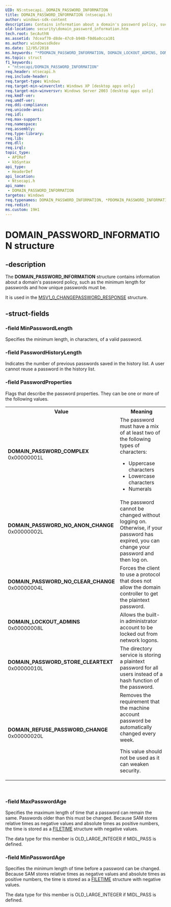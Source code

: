 ```yaml
---
UID: NS:ntsecapi._DOMAIN_PASSWORD_INFORMATION
title: DOMAIN_PASSWORD_INFORMATION (ntsecapi.h)
author: windows-sdk-content
description: Contains information about a domain's password policy, such as the minimum length for passwords and how unique passwords must be.
old-location: security\domain_password_information.htm
tech.root: SecAuthN
ms.assetid: 7dceaf70-d8de-47c0-b940-f0d6a0cca101
ms.author: windowssdkdev
ms.date: 12/05/2018
ms.keywords: "*PDOMAIN_PASSWORD_INFORMATION, DOMAIN_LOCKOUT_ADMINS, DOMAIN_PASSWORD_COMPLEX, DOMAIN_PASSWORD_INFORMATION, DOMAIN_PASSWORD_INFORMATION structure [Security], DOMAIN_PASSWORD_NO_ANON_CHANGE, DOMAIN_PASSWORD_NO_CLEAR_CHANGE, DOMAIN_PASSWORD_STORE_CLEARTEXT, DOMAIN_REFUSE_PASSWORD_CHANGE, PDOMAIN_PASSWORD_INFORMATION, PDOMAIN_PASSWORD_INFORMATION structure pointer [Security], _lsa_domain_password_information, ntsecapi/DOMAIN_PASSWORD_INFORMATION, ntsecapi/PDOMAIN_PASSWORD_INFORMATION, security.domain_password_information"
ms.topic: struct
f1_keywords: 
 - "ntsecapi/DOMAIN_PASSWORD_INFORMATION"
req.header: ntsecapi.h
req.include-header: 
req.target-type: Windows
req.target-min-winverclnt: Windows XP [desktop apps only]
req.target-min-winversvr: Windows Server 2003 [desktop apps only]
req.kmdf-ver: 
req.umdf-ver: 
req.ddi-compliance: 
req.unicode-ansi: 
req.idl: 
req.max-support: 
req.namespace: 
req.assembly: 
req.type-library: 
req.lib: 
req.dll: 
req.irql: 
topic_type:
 - APIRef
 - kbSyntax
api_type:
 - HeaderDef
api_location:
 - Ntsecapi.h
api_name:
 - DOMAIN_PASSWORD_INFORMATION
targetos: Windows
req.typenames: DOMAIN_PASSWORD_INFORMATION, *PDOMAIN_PASSWORD_INFORMATION
req.redist: 
ms.custom: 19H1
---
```


# DOMAIN_PASSWORD_INFORMATION structure


## -description


The <b>DOMAIN_PASSWORD_INFORMATION</b> structure contains information about a domain's password policy, such as the minimum length for passwords and how unique passwords must be.

It is used in the <a href="https://docs.microsoft.com/windows/desktop/SecAuthN/msv1-0-changepassword-response">MSV1_0_CHANGEPASSWORD_RESPONSE</a> structure.


## -struct-fields




### -field MinPasswordLength

Specifies the minimum length, in characters, of a valid password.


### -field PasswordHistoryLength

Indicates the number of previous passwords saved in the history list. A user cannot reuse a password in the history list.


### -field PasswordProperties

Flags that describe the password properties. They can be one or more of the following values. 




					

<table>
<tr>
<th>Value</th>
<th>Meaning</th>
</tr>
<tr>
<td width="40%"><a id="DOMAIN_PASSWORD_COMPLEX"></a><a id="domain_password_complex"></a><dl>
<dt><b>DOMAIN_PASSWORD_COMPLEX</b></dt>
<dt>0x00000001L</dt>
</dl>
</td>
<td width="60%">
The password must have a mix of at least two of the following types of characters:

<ul>
<li>Uppercase characters</li>
<li>Lowercase characters</li>
<li>Numerals</li>
</ul>
</td>
</tr>
<tr>
<td width="40%"><a id="DOMAIN_PASSWORD_NO_ANON_CHANGE"></a><a id="domain_password_no_anon_change"></a><dl>
<dt><b>DOMAIN_PASSWORD_NO_ANON_CHANGE</b></dt>
<dt>0x00000002L</dt>
</dl>
</td>
<td width="60%">
The password cannot be changed without logging on. Otherwise, if your password has expired, you can change your password and then log on.

</td>
</tr>
<tr>
<td width="40%"><a id="DOMAIN_PASSWORD_NO_CLEAR_CHANGE"></a><a id="domain_password_no_clear_change"></a><dl>
<dt><b>DOMAIN_PASSWORD_NO_CLEAR_CHANGE</b></dt>
<dt>0x00000004L</dt>
</dl>
</td>
<td width="60%">
Forces the client to use a protocol that does not allow the domain controller to get the plaintext password.

</td>
</tr>
<tr>
<td width="40%"><a id="DOMAIN_LOCKOUT_ADMINS"></a><a id="domain_lockout_admins"></a><dl>
<dt><b>DOMAIN_LOCKOUT_ADMINS</b></dt>
<dt>0x00000008L</dt>
</dl>
</td>
<td width="60%">
Allows the built-in administrator account to be locked out from network logons.

</td>
</tr>
<tr>
<td width="40%"><a id="DOMAIN_PASSWORD_STORE_CLEARTEXT"></a><a id="domain_password_store_cleartext"></a><dl>
<dt><b>DOMAIN_PASSWORD_STORE_CLEARTEXT</b></dt>
<dt>0x00000010L</dt>
</dl>
</td>
<td width="60%">
The directory service is storing a plaintext password for all users instead of a hash function of the password.

</td>
</tr>
<tr>
<td width="40%"><a id="DOMAIN_REFUSE_PASSWORD_CHANGE"></a><a id="domain_refuse_password_change"></a><dl>
<dt><b>DOMAIN_REFUSE_PASSWORD_CHANGE</b></dt>
<dt>0x00000020L</dt>
</dl>
</td>
<td width="60%">
Removes the requirement that the machine account password be automatically changed every week.

This value should not be used as it can weaken security.

</td>
</tr>
</table>
 


### -field MaxPasswordAge

Specifies the maximum length of time that a password can remain the same. Passwords older than this must be changed. Because SAM stores relative times as negative values and absolute times as positive numbers, the time is stored as a <a href="https://docs.microsoft.com/windows/desktop/api/minwinbase/ns-minwinbase-filetime">FILETIME</a> structure with negative values.

The data type for this member is OLD_LARGE_INTEGER if MIDL_PASS is defined.


### -field MinPasswordAge

Specifies the minimum length of time before a password can be changed. Because SAM stores relative times as negative values and absolute times as positive numbers, the time is stored as a <a href="https://docs.microsoft.com/windows/desktop/api/minwinbase/ns-minwinbase-filetime">FILETIME</a> structure with negative values.

The data type for this member is OLD_LARGE_INTEGER if MIDL_PASS is defined.

